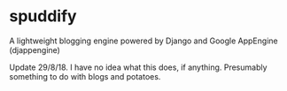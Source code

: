 spuddify
========

A lightweight blogging engine powered by Django and Google AppEngine (djappengine)

Update 29/8/18. I have no idea what this does, if anything. Presumably something to do with blogs and potatoes.
